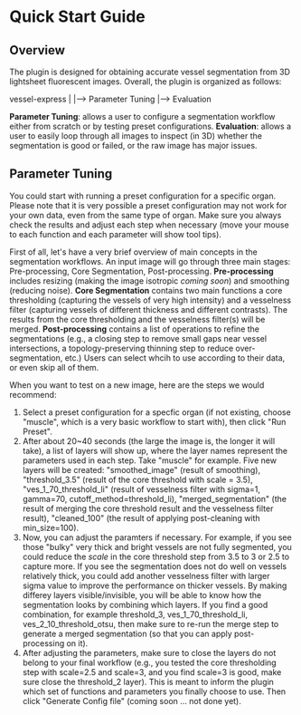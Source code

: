 # Quick Start Guide

## Overview

The plugin is designed for obtaining accurate vessel segmentation from 3D lightsheet fluorescent images. Overall, the plugin is organized as follows:

vessel-express
    |
    |--> Parameter Tuning
    |--> Evaluation 

**Parameter Tuning**: allows a user to configure a segmentation workflow either from scratch or by testing preset configurations. **Evaluation**: allows a user to easily loop through all images to inspect (in 3D) whether the segmentation is good or failed, or the raw image has major issues.


## Parameter Tuning

You could start with running a preset configuration for a specific organ. Please note that it is very possible a preset configuration may not work for your own data, even from the same type of organ. Make sure you always check the results and adjust each step when necessary (move your mouse to each function and each parameter will show tool tips). 

First of all, let's have a very brief overview of main concepts in the segmentation workflows. An input image will go through three main stages: Pre-processing, Core Segmentation, Post-processing. **Pre-processing** includes resizing (making the image isotropic *coming soon*) and smoothing (reducing noise). **Core Segmentation** contains two main functions a core thresholding (capturing the vessels of very high intensity) and a vesselness filter (capturing vessels of different thickness and different contrasts). The results from the core thresholding and the vesselness filter(s) will be merged. **Post-processing** contains a list of operations to refine the segmentations (e.g., a closing step to remove small gaps near vessel intersections, a topology-preserving thinning step to reduce over-segmentation, etc.) Users can select whcih to use according to their data, or even skip all of them.


When you want to test on a new image, here are the steps we would recommend:

1. Select a preset configuration for a specfic organ (if not existing, choose "muscle", which is a very basic workflow to start with), then click "Run Preset".
2. After about 20~40 seconds (the large the image is, the longer it will take), a list of layers will show up, where the layer names represent the parameters used in each step. Take "muscle" for example. Five new layers will be created: "smoothed_image" (result of smoothing), "threshold_3.5" (result of the core threshold with scale = 3.5), "ves_1_70_threshold_li" (result of vesselness filter with sigma=1, gamma=70, cutoff_method=threshold_li), "merged_segmentation" (the result of merging the core threshold result and the vesselness filter result), "cleaned_100" (the result of applying post-cleaning with min_size=100).
3. Now, you can adjust the paramters if necessary. For example, if you see those "bulky" very thick and bright vessels are not fully segmented, you could reduce the *scale* in the core threshold step from 3.5 to 3 or 2.5 to capture more. If you see the segmentation does not do well on vessels relatively thick, you could add another vesselness filter with larger sigma value to improve the performance on thicker vessels. By making differey layers visible/invisible, you will be able to know how the segmentation looks by combining which layers. If you find a good combination, for example threshold_3, ves_1_70_threshold_li, ves_2_10_threshold_otsu, then make sure to re-run the merge step to generate a merged segmentation (so that you can apply post-processing on it). 
4. After adjusting the parameters, make sure to close the layers do not belong to your final workflow (e.g., you tested the core thresholding step with scale=2.5 and scale=3, and you find scale=3 is good, make sure close the threshold_2 layer). This is meant to inform the plugin which set of functions and parameters you finally choose to use. Then click "Generate Config file" (coming soon ... not done yet).

